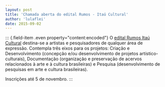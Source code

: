 ```yaml
---
layout: post
title: 'Chamada aberta do edital Rumos - Itaú Cultural'
author: 'lulaflei'
date: 2015-09-02
---
```


::: {.field-item .even property="content:encoded"}
O [edital Rumos Itaú Cultural](https://rumositaucultural.org.br/) destina-se a artistas e pesquisadores de qualquer área de expressão. Contempla três eixos para os projetos: Criação e Desenvolvimento (concepção e/ou desenvolvimento de projetos artístico-culturais), Documentação (organização e preservação de acervos relacionados à arte e à cultura brasileiras) e Pesquisa (desenvolvimento de pesquisas em arte e cultura brasileiras).

Inscrições até 5 de novembro.
:::
